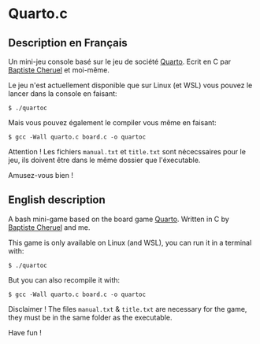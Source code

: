 # Quarto.c
## Description en Français
Un mini-jeu console basé sur le jeu de société [Quarto](https://fr.wikipedia.org/wiki/Quarto). 
Ecrit en C par [Baptiste Cheruel](https://github.com/Miokido) et moi-même.

Le jeu n'est actuellement disponible que sur Linux (et WSL) vous pouvez le lancer dans la console en faisant:

`$ ./quartoc`


Mais vous pouvez également le compiler vous même en faisant:

`$ gcc -Wall quarto.c board.c -o quartoc`


Attention ! Les fichiers `manual.txt` et `title.txt` sont nécecssaires pour le jeu, ils doivent être dans le même dossier que l'éxecutable.

Amusez-vous bien !





## English description
A bash mini-game based on the board game [Quarto](https://en.wikipedia.org/wiki/Quarto_(board_game)). 
Written in C by [Baptiste Cheruel](https://github.com/Miokido) and me.

This game is only available on Linux (and WSL), you can run it in a terminal with:

`$ ./quartoc`


But you can also recompile it with:

`$ gcc -Wall quarto.c board.c -o quartoc`


Disclaimer ! The files `manual.txt` & `title.txt` are necessary for the game, they must be in the same folder as the executable.

Have fun !
